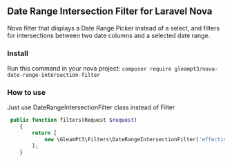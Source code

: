 ## Date Range Intersection Filter for Laravel Nova

Nova filter that displays a Date Range Picker instead of a select, and filters for intersections between two date columns and a selected date range.

### Install

Run this command in your nova project:
`composer require gleampt3/nova-date-range-intersection-filter`

### How to use

Just use DateRangeIntersectionFilter class instead of Filter

```php
 public function filters(Request $request)
    {
        return [
            new \GleamPt3\Filters\DateRangeIntersectionFilter('effective_from', "effective_to", 'Created date'),
        ];
    }
```
